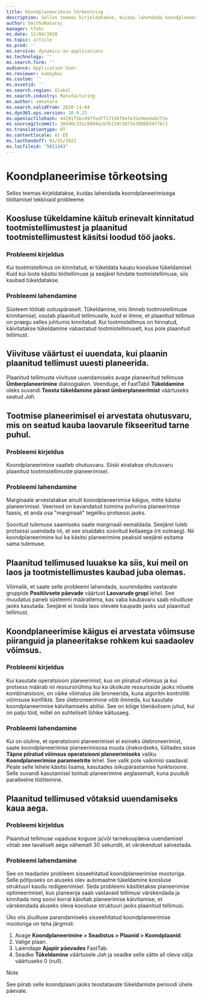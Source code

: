 ```yaml
---
title: Koondplaneerimise tõrkeotsing
description: Selles teemas kirjeldatakse, kuidas lahendada koondplaneerimisega töötamisel tekkivaid probleeme.
author: SmithaNataraj
manager: tfehr
ms.date: 11/04/2020
ms.topic: article
ms.prod: ''
ms.service: dynamics-ax-applications
ms.technology: ''
ms.search.form: ''
audience: Application User
ms.reviewer: kamaybac
ms.custom: ''
ms.assetid: ''
ms.search.region: Global
ms.search.industry: Manufacturing
ms.author: smnatara
ms.search.validFrom: 2020-11-04
ms.dyn365.ops.version: 10.0.15
ms.openlocfilehash: 44291f5bcd9ffedf717150f8efe32e9eeda02f2e
ms.sourcegitcommit: 38d40c331c8894acb7b119c5073e3088b54776c1
ms.translationtype: HT
ms.contentlocale: et-EE
ms.lasthandoff: 01/15/2021
ms.locfileid: "5011343"
---
```

# <a name="troubleshoot-master-planning"></a>Koondplaneerimise tõrkeotsing

Selles teemas kirjeldatakse, kuidas lahendada koondplaneerimisega töötamisel tekkivaid probleeme.

## <a name="bill-of-materials-explosion-behaves-differently-for-firmed-production-orders-and-for-estimated-production-orders-for-manually-created-work"></a>Koosluse tükeldamine käitub erinevalt kinnitatud tootmistellimustest ja plaanitud tootmistellimustest käsitsi loodud töö jaoks.

### <a name="issue-description"></a>Probleemi kirjeldus

Kui tootmistellimus on kinnitatud, ei tükeldata kaupu koosluse tükeldamisel. Kuid kui loote käsitsi töötellimuse ja seejärel hindate tootmistellimuse, siis kaubad tükeldatakse.

### <a name="issue-resolution"></a>Probleemi lahendamine

Süsteem töötab ootuspäraselt. Tükeldamine, mis ilmneb tootmistellimuse kinnitamisel, osutab plaanitud tellimusele, kuid ei ilmne, et plaanitud tellimus on praegu selles juhtumis kinnitatud. Kui tootmistellimus on hinnatud, käivitatakse tükeldamine vabastatud tootmistellimuselt, kus pole plaanitud tellimust.

## <a name="the-delay-value-isnt-updated-when-i-reschedule-a-planned-order"></a>Viivituse väärtust ei uuendata, kui plaanin plaanitud tellimust uuesti planeerida.

Plaanitud tellimuste viivituse uuendamiseks avage planeeritud tellimuse **Ümberplaneerimine** dialoogiaken. Veenduge, et FastTabil **Tükeldamine** oleks suvandi **Teosta tükeldamine pärast ümberplaneerimist** väärtuseks seatud *Jah*.

## <a name="production-scheduling-doesnt-consider-the-safety-margins-that-are-set-on-the-item-coverage-for-pegged-supply"></a>Tootmise planeerimisel ei arvestata ohutusvaru, mis on seatud kauba laovarule fikseeritud tarne puhul.

### <a name="issue-description"></a>Probleemi kirjeldus

Koondplaneerimine vaatleb ohutusvaru. Siiski eiratakse ohutusvaru plaanitud tootmistellimuste planeerimisel.

### <a name="issue-resolution"></a>Probleemi lahendamine

Marginaale arvestatakse ainult koondplaneerimise käigus, mitte käsitsi planeerimisel. Veerised on kavandatud toimima puhvrina planeerimise faasis, et anda osa "marginaali" tegeliku protsessi jaoks.

Soovitud tulemuse saamiseks saate marginaali eemaldada. Seejärel tuleb protsessi uuendada nii, et see sisaldaks soovitud kellaaega (nt ooteaeg). Nii koondplaneerimine kui ka käsitsi planeerimine peaksid seejärel esitama sama tulemuse.

## <a name="planned-orders-are-generated-even-though-we-have-items-in-stock-and-production-orders-already-exist-for-them"></a>Plaanitud tellimused luuakse ka siis, kui meil on laos ja tootmistellimustes kaubad juba olemas.

Võimalik, et saate selle probleemi lahendada, suurendades vastavate gruppide **Positiivsete päevade** väärtust **Laovarude grupi** lehel. See muudatus paneb süsteemi määratlema, kas vaba kaubavaru saab nõudluse jaoks kasutada. Seejärel ei looda laos olevate kaupade jaoks uut plaanitud tellimust.

## <a name="master-planning-doesnt-seem-to-respect-capacity-limitations-and-is-scheduling-more-than-the-available-capacity"></a>Koondplaneerimise käigus ei arvestata võimsuse piiranguid ja planeeritakse rohkem kui saadaolev võimsus.

### <a name="issue-description"></a>Probleemi kirjeldus

Kui kasutate operatsiooni planeerimist, kus on piiratud võimsus ja kui protsess määrab nii ressursirühma kui ka üksikute ressursside jaoks nõuete kombinatsiooni, on väike võimalus üle broneerida, kuna algoritm kontrollib võimsuse konflikte. See ülebroneerimine võib ilmneda, kui kasutate koondplaneerimise käivitamiseks abilisi. See on kõige tõenäolisem juhul, kui on palju töid, millel on suhteliselt lühike käitusaeg.

### <a name="issue-resolution"></a>Probleemi lahendamine

Kui on oluline, et operatsiooni planeerimisel ei esineks ülebroneerimist, saate koondplaneerimise planeerimisosa muuta ühekordseks, lülitades sisse **Täpne piiratud võimsus operatsiooni planeerimiseks** valiku **Koondplaneerimise parameetrite** lehel. See valik pole vaikimisi saadaval. Peate selle lehele käsitsi lisama, kasutades isikupärastamise funktsioone. Selle suvandi kasutamisel toimub planeerimine aeglasemalt, kuna puudub paralleelne töötlemine.

## <a name="planned-orders-take-a-long-time-to-update"></a>Plaanitud tellimused võtaksid uuendamiseks kaua aega.

### <a name="issue-description"></a>Probleemi kirjeldus

Plaanitud tellimuse vajaduse koguse ja/või tarnekuupäeva uuendamisel võtab see tavaliselt aega vähemalt 30 sekundit, et värskendust salvestada.

### <a name="issue-resolution"></a>Probleemi lahendamine

See on teadaolev probleem sisseehitatud koondplaneerimise mootoriga. Selle põhjuseks on aluseks olev automaatne tükeldamine koosluse struktuuri kaudu redigeerimisel. Seda probleemi käsitletakse planeerimise optimeerimisel, kus planeerija saab vastavaid tellimusi värskendada ja kinnitada ning soovi korral käivitab planeerimise käivitamise, et värskendada aluseks oleva koosluse struktuuri jaoks plaanitud tellimusi.

Üks viis jõudluse parandamiseks sisseehitatud koondplaneerimise mootoriga on teha järgmist:

1. Avage **Koondplaneerimine \> Seadistus \> Plaanid \> Koondplaanid**.
1. Valige plaan.
1. Laiendage **Ajapiir päevades** FastTab.
1. Seadke **Tükeldamine** väärtusele *Jah* ja seadke selle sätte all oleva välja väärtuseks 0 (null).

> [!NOTE]
> See piirab selle koondplaani jaoks teostatavate tükeldamiste perioodi ühele päevale.

